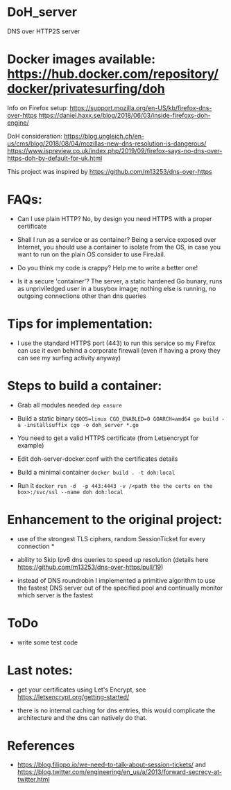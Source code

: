 # DoH_server
DNS over HTTP2S server 

# Docker images available: https://hub.docker.com/repository/docker/privatesurfing/doh

Info on Firefox setup: 
https://support.mozilla.org/en-US/kb/firefox-dns-over-https
https://daniel.haxx.se/blog/2018/06/03/inside-firefoxs-doh-engine/

DoH consideration:
https://blog.ungleich.ch/en-us/cms/blog/2018/08/04/mozillas-new-dns-resolution-is-dangerous/
https://www.ispreview.co.uk/index.php/2019/09/firefox-says-no-dns-over-https-doh-by-default-for-uk.html
 

This project was inspired by https://github.com/m13253/dns-over-https


# FAQs:

 - Can I use plain HTTP?  No, by design you need HTTPS with a proper certificate 

 - Shall I run as a service or as container?  Being a service exposed over Internet, you should use a container to isolate from the OS, in case you want to run on the plain OS consider to use FireJail. 

 - Do you think my code is crappy? Help me to write a better one!

 - Is it a secure 'container'? The server, a static hardened Go bunary, runs as unpriviledged user in a busybox image; nothing else is running, no outgoing connections other than dns queries
 

# Tips for implementation:

 - I use the standard HTTPS port (443) to run this service so my Firefox can use it even behind a corporate firewall (even if having a proxy they can see my surfing activity anyway)


# Steps to build a container:

 -  Grab all modules needed ```dep ensure```

 -  Build a static binary ```GOOS=linux CGO_ENABLED=0 GOARCH=amd64 go build -a -installsuffix cgo -o doh_server *.go```

 -  You need to get a valid HTTPS certificate (from Letsencrypt for example)

 -  Edit doh-server-docker.conf with the certificates details

 -  Build a minimal container ```docker build . -t doh:local```

 -  Run it ```docker run -d  -p 443:4443 -v /<path the the certs on the box>:/svc/ssl --name doh doh:local```


# Enhancement to the original project:

 - use of the strongest TLS ciphers, random SessionTicket for every connection *

 - ability to Skip Ipv6 dns queries to speed up resolution (details here https://github.com/m13253/dns-over-https/pull/19)

 - instead of DNS roundrobin I implemented a primitive algorithm to use the fastest DNS server out of the specified pool and continually monitor which server is the fastest

 
# ToDo

 - write some test code 


# Last notes: 

- get your certificates using Let's Encrypt, see https://letsencrypt.org/getting-started/

- there is no internal caching for dns entries, this would complicate the architecture and the dns can natively do that.

# References

* https://blog.filippo.io/we-need-to-talk-about-session-tickets/ and https://blog.twitter.com/engineering/en_us/a/2013/forward-secrecy-at-twitter.html


